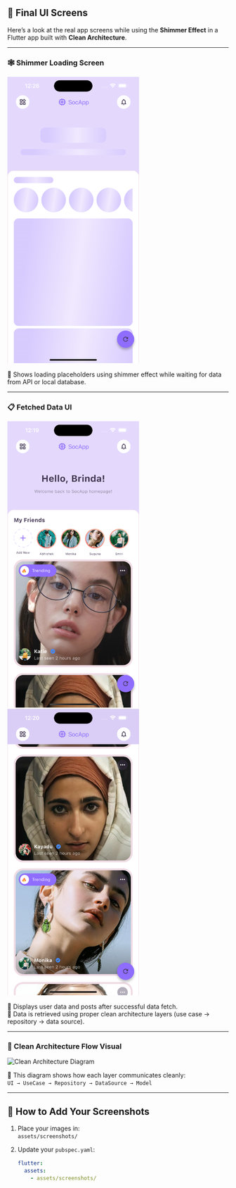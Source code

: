 ## 🎯 Final UI Screens

Here’s a look at the real app screens while using the **Shimmer Effect** in a Flutter app built with **Clean Architecture**.

---

### 🕸️ Shimmer Loading Screen

<img src="assets/screenshots/shimmerLoading.png" alt="Shimmer Loading" width="300"/>

🔹 Shows loading placeholders using shimmer effect while waiting for data from API or local database.

---

### 📋 Fetched Data UI

<img src="assets/screenshots/loadedState.png" alt="Loaded Data UI" width="300"/>
<img src="assets/screenshots/loadedState2.png" alt="Loaded Data UI" width="300"/>

🔹 Displays user data and posts after successful data fetch.  
🔹 Data is retrieved using proper clean architecture layers (use case → repository → data source).

---

### 🔄 Clean Architecture Flow Visual

<img src="assets/screenshots/clean_architecture_flow.png" alt="Clean Architecture Diagram" width="500"/>

🧠 This diagram shows how each layer communicates cleanly:  
`UI → UseCase → Repository → DataSource → Model`

---

## 📸 How to Add Your Screenshots

1. Place your images in:  
   `assets/screenshots/`

2. Update your `pubspec.yaml`:
   ```yaml
   flutter:
     assets:
       - assets/screenshots/
